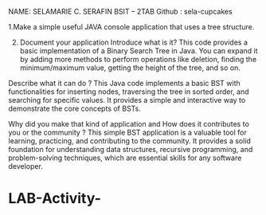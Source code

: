 NAME: SELAMARIE C. SERAFIN
BSIT – 2TAB
Github : sela-cupcakes

1.Make a simple useful JAVA console application that uses a tree structure.

2. Document your application
Introduce what is it?
This code provides a basic implementation of a Binary Search Tree in Java. You can expand it by adding more methods to perform operations like deletion, finding the minimum/maximum value, getting the height of the tree, and so on.

Describe what it can do ?
This Java code implements a basic BST with functionalities for inserting nodes, traversing the tree in sorted order, and searching for specific values. It provides a simple and interactive way to demonstrate the core concepts of BSTs.

Why did you make that kind of application and How does it contributes to you or the community ?
This simple BST application is a valuable tool for learning, practicing, and contributing to the community. It provides a solid foundation for understanding data structures, recursive programming, and problem-solving techniques, which are essential skills for any software developer.
# LAB-Activity-
